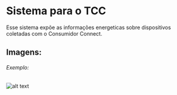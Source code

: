 
# Sistema para o TCC

Esse sistema expõe as informações energeticas sobre dispositivos coletadas com o Consumidor Connect.

## Imagens:


###### Exemplo:
![alt text](https://i.imgur.com/JWiuiQH.png)
